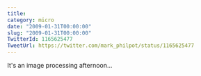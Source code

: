 ```yaml
---
title: 
category: micro
date: "2009-01-31T00:00:00"
slug: "2009-01-31T00:00:00"
TwitterId: 1165625477
TweetUrl: https://twitter.com/mark_philpot/status/1165625477
---
```


It's an image processing afternoon...
